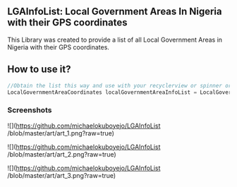 ## LGAInfoList: Local Government Areas In Nigeria with their GPS coordinates
This Library was created to provide a list of all Local Government Areas in Nigeria with their GPS coordinates.


## How to use it?



```java
//Obtain the list this way and use with your recyclerview or spinner or whatever
LocalGovernmentAreaCoordinates localGovernmentAreaInfoList = LocalGovernmentAreaCoordinates.getLocalGovernmentAreasList(<activity_or_context>);

```

### Screenshots

![](https://github.com/michaelokuboyejo/LGAInfoList
/blob/master/art/art_1.png?raw=true)

![](https://github.com/michaelokuboyejo/LGAInfoList
/blob/master/art/art_2.png?raw=true)

![](https://github.com/michaelokuboyejo/LGAInfoList
/blob/master/art/art_3.png?raw=true)
